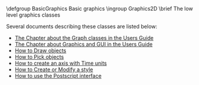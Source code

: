 \defgroup BasicGraphics Basic graphics
\ingroup Graphics2D
\brief The low level graphics classes

 Several documents describing these classes are listed below:

  - [The Chapter about the Graph classes in the Users Guide](ftp://root.cern.ch/root/doc/4Graphs.pdf)
  - [The Chapter about Graphics and GUI in the Users Guide](ftp://root.cern.ch/root/doc/9Graphics.pdf)
  - [How to Draw objects](http://root.cern.ch/drupal/content/how-draw-objects)
  - [How to Pick objects](http://root.cern.ch/drupal/content/how-pick-objects)
  - [How to create an axis with Time units](http://root.cern.ch/drupal/content/how-create-axis-time-units)
  - [How to Create or Modify a style](http://root.cern.ch/drupal/content/how-create-or-modify-style)
  - [How to use the Postscript interface](http://root.cern.ch/drupal/content/how-use-postscript-interface)

